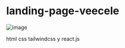 # landing-page-veecele
![image](https://github.com/user-attachments/assets/23873f7b-4f9c-4bef-91e1-d95c1e23d539)

html css tailwindcss y react.js 
